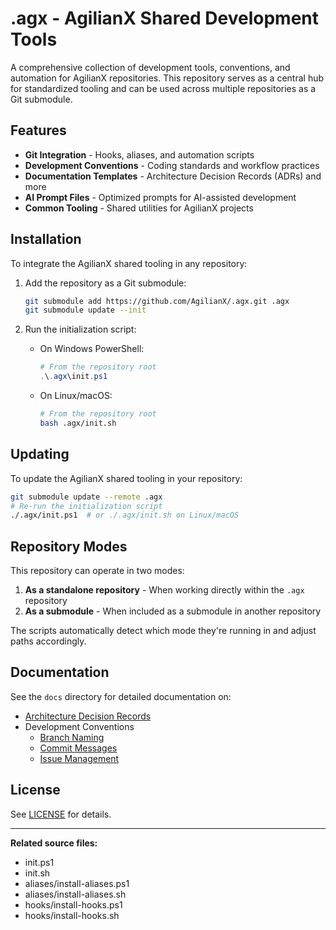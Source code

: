 # .agx - AgilianX Shared Development Tools

A comprehensive collection of development tools, conventions, and automation for AgilianX repositories. This repository serves as a central hub for standardized tooling and can be used across multiple repositories as a Git submodule.

## Features

- **Git Integration** - Hooks, aliases, and automation scripts
- **Development Conventions** - Coding standards and workflow practices
- **Documentation Templates** - Architecture Decision Records (ADRs) and more
- **AI Prompt Files** - Optimized prompts for AI-assisted development
- **Common Tooling** - Shared utilities for AgilianX projects

## Installation

To integrate the AgilianX shared tooling in any repository:

1. Add the repository as a Git submodule:

   ```bash
   git submodule add https://github.com/AgilianX/.agx.git .agx
   git submodule update --init
   ```

2. Run the initialization script:
   - On Windows PowerShell:

     ```powershell
     # From the repository root
     .\.agx\init.ps1
     ```

   - On Linux/macOS:

     ```bash
     # From the repository root
     bash .agx/init.sh
     ```

## Updating

To update the AgilianX shared tooling in your repository:

```bash
git submodule update --remote .agx
# Re-run the initialization script
./.agx/init.ps1  # or ./.agx/init.sh on Linux/macOS
```

## Repository Modes

This repository can operate in two modes:

1. **As a standalone repository** - When working directly within the `.agx` repository
2. **As a submodule** - When included as a submodule in another repository

The scripts automatically detect which mode they're running in and adjust paths accordingly.

## Documentation

See the `docs` directory for detailed documentation on:

- [Architecture Decision Records](docs/adr/README.md)
- Development Conventions
  - [Branch Naming](docs/conventions/Branches.md)
  - [Commit Messages](docs/conventions/Commits.md)
  - [Issue Management](docs/conventions/Issues.md)

## License

See [LICENSE](LICENSE) for details.

---

**Related source files:**

- init.ps1
- init.sh
- aliases/install-aliases.ps1
- aliases/install-aliases.sh
- hooks/install-hooks.ps1
- hooks/install-hooks.sh
